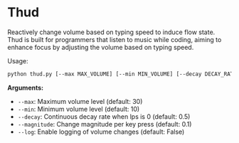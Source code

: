 # Thud

Reactively change volume based on typing speed to induce flow state. Thud is built for programmers that listen to music while coding, aiming to enhance focus by adjusting the volume based on typing speed.

Usage:

```bash
python thud.py [--max MAX_VOLUME] [--min MIN_VOLUME] [--decay DECAY_RATE] [--magnitude CHANGE_MAGNITUDE] [--log True|False]
```

**Arguments:**

- `--max`: Maximum volume level (default: 30)
- `--min`: Minimum volume level (default: 10)
- `--decay`: Continuous decay rate when lps is 0 (default: 0.5)
- `--magnitude`: Change magnitude per key press (default: 0.1)
- `--log`: Enable logging of volume changes (default: False)

